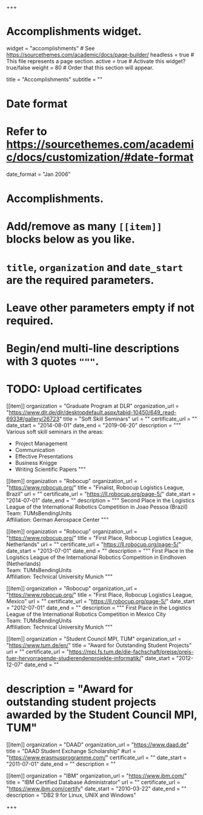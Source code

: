+++
# Accomplishments widget.
widget = "accomplishments"  # See https://sourcethemes.com/academic/docs/page-builder/
headless = true  # This file represents a page section.
active = true  # Activate this widget? true/false
weight = 80  # Order that this section will appear.

title = "Accomplish&shy;ments"
subtitle = ""

# Date format
#   Refer to https://sourcethemes.com/academic/docs/customization/#date-format
date_format = "Jan 2006"

# Accomplishments.
#   Add/remove as many `[[item]]` blocks below as you like.
#   `title`, `organization` and `date_start` are the required parameters.
#   Leave other parameters empty if not required.
#   Begin/end multi-line descriptions with 3 quotes `"""`.

# TODO: Upload certificates

[[item]]
  organization = "Graduate Program at DLR"
  organization_url = "https://www.dlr.de/dlr/desktopdefault.aspx/tabid-10450/649_read-6933#/gallery/26723"
  title = "Soft Skill Seminars"
  url = ""
  certificate_url = ""
  date_start = "2014-08-01"
  date_end = "2019-06-20"
  description = """
  Various soft skill seminars in the areas:
  
  * Project Management
  * Communication
  * Effective Presentations
  * Business Knigge
  * Writing Scientific Papers
  """

[[item]]
  organization = "Robocup"
  organization_url = "https://www.robocup.org/"
  title = "Finalist, Robocup Logistics League, Brazil"
  url = ""
  certificate_url = "https://ll.robocup.org/page-5/"
  date_start = "2014-07-01"
  date_end = ""
  description = """
  Second Place in the Logistics League of the International Robotics Competition in Joao Pessoa (Brazil)
  <br>
  Team: TUMsBendingUnits
  <br>
  Affiliation: German Aerospace Center
  """

[[item]]
  organization = "Robocup"
  organization_url = "https://www.robocup.org/"
  title = "First Place, Robocup Logistics League, Netherlands"
  url = ""
  certificate_url = "https://ll.robocup.org/page-5/"
  date_start = "2013-07-01"
  date_end = ""
  description = """
  First Place in the Logistics League of the International Robotics Competition in Eindhoven (Netherlands)
  <br>
  Team: TUMsBendingUnits
  <br>
  Affiliation: Technical University Munich
  """

[[item]]
  organization = "Robocup"
  organization_url = "https://www.robocup.org/"
  title = "First Place, Robocup Logistics League, Mexico"
  url = ""
  certificate_url = "https://ll.robocup.org/page-5/"
  date_start = "2012-07-01"
  date_end = ""
  description = """
  First Place in the Logistics League of the International Robotics Competition in Mexico City
  <br>
  Team: TUMsBendingUnits
  <br>
  Affiliation: Technical University Munich
  """

[[item]]
  organization = "Student Council MPI, TUM"
  organization_url = "https://www.tum.de/en/"
  title = "Award for Outstanding Student Projects"
  url = ""
  certificate_url = "https://mpi.fs.tum.de/die-fachschaft/preise/preis-fuer-hervorragende-studierendenprojekte-informatik/"
  date_start = "2012-12-07"
  date_end = ""
  # description = "Award for outstanding student projects awarded by the Student Council MPI, TUM"

[[item]]
  organization = "DAAD"
  organization_url = "https://www.daad.de"
  title = "DAAD Student Exchange Scholarship"
  #url = "https://www.erasmusprogramme.com/"
  certificate_url = ""
  date_start = "2011-07-01"
  date_end = ""
  description = ""

[[item]]
  organization = "IBM"
  organization_url = "https://www.ibm.com/"
  title = "IBM Certified Database Administrator"
  url = ""
  certificate_url = "https://www.ibm.com/certify"
  date_start = "2010-03-22"
  date_end = ""
  description = "DB2 9 for Linux, UNIX and Windows"

+++
